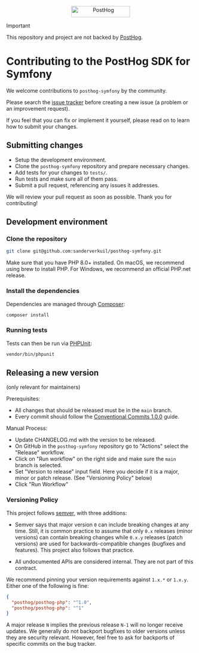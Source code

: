 <p align="center">
  <a href="https://posthog.com/?utm_source=github&utm_medium=logo" target="_blank">
    <img src="https://posthog.com/brand/posthog-logo-black.png" alt="PostHog" width="157" height="30">
  </a>
</p>

> [!IMPORTANT]
> This repository and project are not backed by [PostHog](https://posthog.com).

# Contributing to the PostHog SDK for Symfony

We welcome contributions to `posthog-symfony` by the community.

Please search the [issue tracker](https://github.com/sanderverkuil/posthog-symfony/issues) before creating a new issue (a problem or an improvement request).

If you feel that you can fix or implement it yourself, please read on to learn how to submit your changes.

## Submitting changes

- Setup the development environment.
- Clone the `posthog-symfony` repository and prepare necessary changes.
- Add tests for your changes to `tests/`.
- Run tests and make sure all of them pass.
- Submit a pull request, referencing any issues it addresses.

We will review your pull request as soon as possible.
Thank you for contributing!

## Development environment

### Clone the repository

```bash
git clone git@github.com:sanderverkuil/posthog-symfony.git
```

Make sure that you have PHP 8.0+ installed. On macOS, we recommend using brew to install PHP. For Windows, we recommend an official PHP.net release.

### Install the dependencies

Dependencies are managed through [Composer](https://getcomposer.org/):

```bash
composer install
```

### Running tests

Tests can then be run via [PHPUnit](https://phpunit.de/):

```bash
vendor/bin/phpunit
```

## Releasing a new version

(only relevant for maintainers)

Prerequisites:

- All changes that should be released must be in the `main` branch.
- Every commit should follow the [Conventional Commits 1.0.0](https://www.conventionalcommits.org/en/v1.0.0/) guide.

Manual Process:

- Update CHANGELOG.md with the version to be released.
- On GitHub in the `posthog-symfony` repository go to "Actions" select the "Release" workflow.
- Click on "Run workflow" on the right side and make sure the `main` branch is selected.
- Set "Version to release" input field. Here you decide if it is a major, minor or patch release. (See "Versioning Policy" below)
- Click "Run Workflow"

### Versioning Policy

This project follows [semver](https://semver.org/), with three additions:

- Semver says that major version `0` can include breaking changes at any time. Still, it is common practice to assume that only `0.x` releases (minor versions) can contain breaking changes while `0.x.y` releases (patch versions) are used for backwards-compatible changes (bugfixes and features). This project also follows that practice.

- All undocumented APIs are considered internal. They are not part of this contract.

We recommend pinning your version requirements against `1.x.*` or `1.x.y`.
Either one of the following is fine:

```json
{
  "posthog/posthog-php": "^1.0",
  "posthog/posthog-php": "^1"
}
```

A major release `N` implies the previous release `N-1` will no longer receive updates. We generally do not backport bugfixes to older versions unless they are security relevant. However, feel free to ask for backports of specific commits on the bug tracker.
